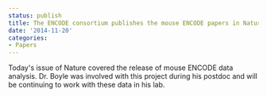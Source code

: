 ```yaml
---
status: publish
title: The ENCODE consortium publishes the mouse ENCODE papers in Nature!
date: '2014-11-20'
categories:
- Papers
---
```


Today's issue of Nature covered the release of mouse ENCODE data analysis. Dr. Boyle was involved with this project during his postdoc and will be continuing to work with these data in his lab.

